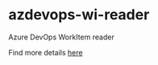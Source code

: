 # azdevops-wi-reader
Azure DevOps WorkItem reader

Find more details [here](https://tobiasfenster.io/creating-a-combined-work-item-list-from-multiple-azure-devops-organizations-and-why-that-matters-for-gdpr)
